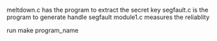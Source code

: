 meltdown.c has the program to extract the secret key
segfault.c is the program to generate  handle segfault
module1.c measures the reliablity

run make program_name